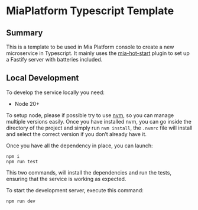 # MiaPlatform Typescript Template

## Summary
This is a template to be used in Mia Platform console to create a new microservice in Typescript.
It mainly uses the [mia-hot-start][mia-hot-start] plugin to set up a Fastify server with batteries included.

## Local Development

To develop the service locally you need:

- Node 20+

To setup node, please if possible try to use [nvm][nvm], so you can manage multiple versions easily. Once you have installed nvm, you can go inside the directory of the project and simply run `nvm install`, the `.nvmrc` file will install and select the correct version if you don’t already have it.

Once you have all the dependency in place, you can launch:

```shell
npm i
npm run test
```

This two commands, will install the dependencies and run the tests, ensuring that the service is working as expected.

To start the development server, execute this command:
```shell
npm run dev
```

[mia-hot-start]: https://www.npmjs.com/package/mia-hot-start
[nvm]: https://github.com/creationix/nvm
